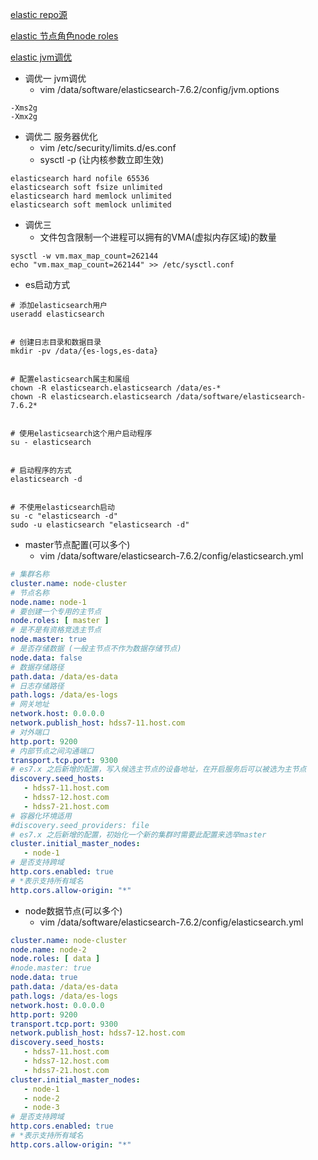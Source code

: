 
[elastic repo源](https://www.elastic.co/guide/en/elasticsearch/reference/7.11/rpm.html#rpm-repo)

[elastic 节点角色node roles](https://www.elastic.co/guide/en/elasticsearch/reference/master/modules-node.html)

[elastic jvm调优](https://www.elastic.co/guide/en/elasticsearch/reference/7.6/heap-dump-path.html)
- 调优一 jvm调优
   - vim /data/software/elasticsearch-7.6.2/config/jvm.options
``` shell
-Xms2g
-Xmx2g
```
- 调优二 服务器优化
   - vim /etc/security/limits.d/es.conf
   - sysctl -p  (让内核参数立即生效)
``` shell
elasticsearch hard nofile 65536
elasticsearch soft fsize unlimited
elasticsearch hard memlock unlimited
elasticsearch soft memlock unlimited
```
- 调优三
   - 文件包含限制一个进程可以拥有的VMA(虚拟内存区域)的数量
``` shell
sysctl -w vm.max_map_count=262144
echo "vm.max_map_count=262144" >> /etc/sysctl.conf
```
- es启动方式
``` shell
# 添加elasticsearch用户
useradd elasticsearch


# 创建日志目录和数据目录
mkdir -pv /data/{es-logs,es-data}


# 配置elasticsearch属主和属组
chown -R elasticsearch.elasticsearch /data/es-*
chown -R elasticsearch.elasticsearch /data/software/elasticsearch-7.6.2*


# 使用elasticsearch这个用户启动程序
su - elasticsearch


# 启动程序的方式
elasticsearch -d


# 不使用elasticsearch启动
su -c "elasticsearch -d"
sudo -u elasticsearch "elasticsearch -d"
```
- master节点配置(可以多个)
   - vim /data/software/elasticsearch-7.6.2/config/elasticsearch.yml
``` yml
# 集群名称
cluster.name: node-cluster
# 节点名称
node.name: node-1
# 要创建一个专用的主节点
node.roles: [ master ]
# 是不是有资格竞选主节点
node.master: true
# 是否存储数据 (一般主节点不作为数据存储节点)
node.data: false
# 数据存储路径
path.data: /data/es-data
# 日志存储路径
path.logs: /data/es-logs
# 网关地址
network.host: 0.0.0.0
network.publish_host: hdss7-11.host.com
# 对外端口
http.port: 9200
# 内部节点之间沟通端口
transport.tcp.port: 9300
# es7.x 之后新增的配置，写入候选主节点的设备地址，在开启服务后可以被选为主节点
discovery.seed_hosts:
   - hdss7-11.host.com
   - hdss7-12.host.com
   - hdss7-21.host.com
# 容器化环境适用
#discovery.seed_providers: file
# es7.x 之后新增的配置，初始化一个新的集群时需要此配置来选举master
cluster.initial_master_nodes:
   - node-1
# 是否支持跨域
http.cors.enabled: true
# *表示支持所有域名
http.cors.allow-origin: "*"
```
- node数据节点(可以多个)
   - vim /data/software/elasticsearch-7.6.2/config/elasticsearch.yml
``` yml
cluster.name: node-cluster
node.name: node-2
node.roles: [ data ]
#node.master: true
node.data: true
path.data: /data/es-data
path.logs: /data/es-logs
network.host: 0.0.0.0
http.port: 9200
transport.tcp.port: 9300
network.publish_host: hdss7-12.host.com
discovery.seed_hosts:
   - hdss7-11.host.com
   - hdss7-12.host.com
   - hdss7-21.host.com
cluster.initial_master_nodes:
   - node-1
   - node-2
   - node-3
# 是否支持跨域
http.cors.enabled: true
# *表示支持所有域名
http.cors.allow-origin: "*"
```
